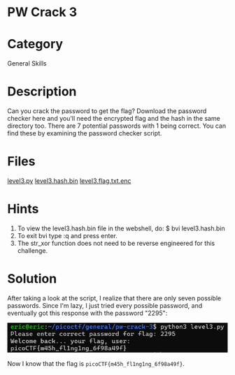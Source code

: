 # PW Crack 3
# Category
General Skills
# Description
Can you crack the password to get the flag?
Download the password checker here and you'll need the encrypted flag and the hash in the same directory too.
There are 7 potential passwords with 1 being correct. You can find these by examining the password checker script.
# Files
[level3.py](level3.py)
[level3.hash.bin](level3.hash.bin)
[level3.flag.txt.enc](level3.flag.txt.enc)
# Hints
1. To view the level3.hash.bin file in the webshell, do: $ bvi level3.hash.bin
2. To exit bvi type :q and press enter.
3. The str_xor function does not need to be reverse engineered for this challenge.
# Solution
After taking a look at the script, I realize that there are only seven possible passwords. Since I'm lazy, I just tried every possible password, and eventually got this response with the password "2295":

![alt text](image.png)

Now I know that the flag is `picoCTF{m45h_fl1ng1ng_6f98a49f}`.